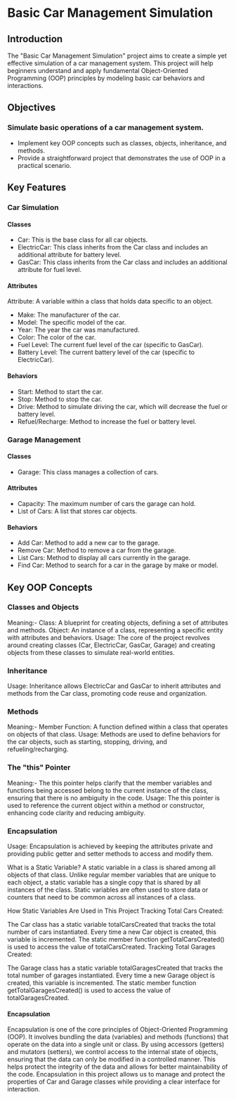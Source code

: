 # Basic Car Management Simulation
## Introduction
The "Basic Car Management Simulation" project aims to create a simple yet effective simulation of a car management system. This project will help beginners understand and apply fundamental Object-Oriented Programming (OOP) principles by modeling basic car behaviors and interactions.

## Objectives
### Simulate basic operations of a car management system.
- Implement key OOP concepts such as classes, objects, inheritance, and methods.
- Provide a straightforward project that demonstrates the use of OOP in a practical scenario.

## Key Features
### Car Simulation
#### Classes
- Car: This is the base class for all car objects.
- ElectricCar: This class inherits from the Car class and includes an additional attribute for battery level.
- GasCar: This class inherits from the Car class and includes an additional attribute for fuel level.

#### Attributes
Attribute: A variable within a class that holds data specific to an object.
- Make: The manufacturer of the car.
- Model: The specific model of the car.
- Year: The year the car was manufactured.
- Color: The color of the car.
- Fuel Level: The current fuel level of the car (specific to GasCar).
- Battery Level: The current battery level of the car (specific to ElectricCar).

#### Behaviors
- Start: Method to start the car.
- Stop: Method to stop the car.
- Drive: Method to simulate driving the car, which will decrease the fuel or battery level.
- Refuel/Recharge: Method to increase the fuel or battery level.

### Garage Management
#### Classes
- Garage: This class manages a collection of cars.

#### Attributes
- Capacity: The maximum number of cars the garage can hold.
- List of Cars: A list that stores car objects.

#### Behaviors
- Add Car: Method to add a new car to the garage.
- Remove Car: Method to remove a car from the garage.
- List Cars: Method to display all cars currently in the garage.
- Find Car: Method to search for a car in the garage by make or model.

## Key OOP Concepts
### Classes and Objects
Meaning:- Class: A blueprint for creating objects, defining a set of attributes and methods.
          Object: An instance of a class, representing a specific entity with attributes and behaviors.
Usage: The core of the project revolves around creating classes (Car, ElectricCar, GasCar, Garage) and creating objects from these classes to simulate real-world entities.

### Inheritance
Usage: Inheritance allows ElectricCar and GasCar to inherit attributes and methods from the Car class, promoting code reuse and organization.

### Methods
Meaning:- Member Function: A function defined within a class that operates on objects of that class.
Usage: Methods are used to define behaviors for the car objects, such as starting, stopping, driving, and refueling/recharging.

### The "this" Pointer
Meaning:- The this pointer helps clarify that the member variables and functions being accessed belong to the current instance of the class, ensuring that there is no ambiguity in the code.
Usage: The this pointer is used to reference the current object within a method or constructor, enhancing code clarity and reducing ambiguity.

### Encapsulation
Usage: Encapsulation is achieved by keeping the attributes private and providing public getter and setter methods to access and modify them.


What is a Static Variable?
A static variable in a class is shared among all objects of that class. Unlike regular member variables that are unique to each object, a static variable has a single copy that is shared by all instances of the class. Static variables are often used to store data or counters that need to be common across all instances of a class.

How Static Variables Are Used in This Project
Tracking Total Cars Created:

The Car class has a static variable totalCarsCreated that tracks the total number of cars instantiated. Every time a new Car object is created, this variable is incremented.
The static member function getTotalCarsCreated() is used to access the value of totalCarsCreated.
Tracking Total Garages Created:

The Garage class has a static variable totalGaragesCreated that tracks the total number of garages instantiated. Every time a new Garage object is created, this variable is incremented.
The static member function getTotalGaragesCreated() is used to access the value of totalGaragesCreated.

#### Encapsulation

Encapsulation is one of the core principles of Object-Oriented Programming (OOP). It involves bundling the data (variables) and methods (functions) that operate on the data into a single unit or class. By using accessors (getters) and mutators (setters), we control access to the internal state of objects, ensuring that the data can only be modified in a controlled manner. This helps protect the integrity of the data and allows for better maintainability of the code. Encapsulation in this project allows us to manage and protect the properties of Car and Garage classes while providing a clear interface for interaction.